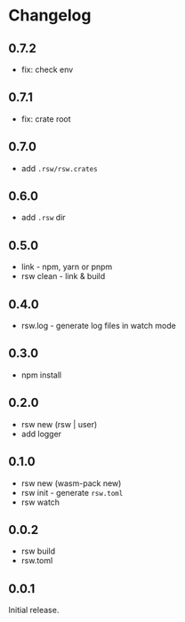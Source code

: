 # Changelog

## 0.7.2

- fix: check env

## 0.7.1

- fix: crate root

## 0.7.0

- add `.rsw/rsw.crates`

## 0.6.0

- add `.rsw` dir

## 0.5.0

- link - npm, yarn or pnpm
- rsw clean - link & build

## 0.4.0

- rsw.log - generate log files in watch mode

## 0.3.0

- npm install

## 0.2.0

- rsw new (rsw | user)
- add logger

## 0.1.0

- rsw new (wasm-pack new)
- rsw init - generate `rsw.toml`
- rsw watch

## 0.0.2

- rsw build
- rsw.toml

## 0.0.1

Initial release.

